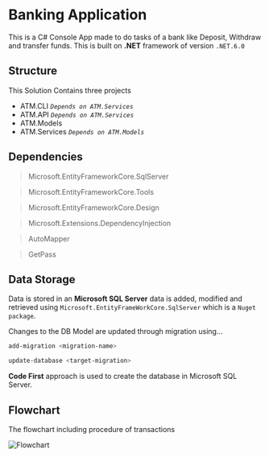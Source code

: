 # Banking Application

This is a C# Console App made to do tasks of a bank like Deposit, Withdraw and transfer funds.
This is built on **.NET** framework of version `.NET.6.0`

## Structure

This Solution Contains three projects

- ATM.CLI _`Depends on ATM.Services`_
- ATM.API _`Depends on ATM.Services`_
- ATM.Models
- ATM.Services _`Depends on ATM.Models`_

## Dependencies

>Microsoft.EntityFrameworkCore.SqlServer

>Microsoft.EntityFrameworkCore.Tools

>Microsoft.EntityFrameworkCore.Design

>Microsoft.Extensions.DependencyInjection

>AutoMapper

>GetPass

## Data Storage

Data is stored in an **Microsoft SQL Server** data is added, modified and retrieved using `Microsoft.EntityFrameWorkCore.SqlServer` which is a `Nuget package`.

Changes to the DB Model are updated through migration using...

```PowerShell
add-migration <migration-name>
```
```PowerShell
update-database <target-migration>
```

**Code First** approach is used to create the database in Microsoft SQL Server.


## Flowchart

The flowchart including procedure of transactions

![Flowchart](/ATM_Console_App.jpg?raw=true 'Flowchart')
